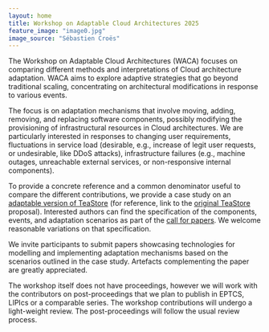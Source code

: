```yaml
---
layout: home
title: Workshop on Adaptable Cloud Architectures 2025
feature_image: "image0.jpg"
image_source: "Sébastien Croës"
---
```


The Workshop on Adaptable Cloud Architectures (WACA) focuses on comparing different methods and interpretations of Cloud architecture adaptation. WACA aims to explore adaptive strategies that go beyond traditional scaling, concentrating on architectural modifications in response to various events.

The focus is on adaptation mechanisms that involve moving, adding, removing, and replacing software components, possibly modifying the provisioning of infrastructural resources in Cloud architectures. We are particularly interested in responses to changing user requirements, fluctuations in service load (desirable, e.g., increase of legit user requests, or undesirable, like DDoS attacks), infrastructure failures (e.g., machine outages, unreachable external services, or non-responsive internal components).

To provide a concrete reference and a common denominator useful to compare the different contributions, we provide a case study on an [adaptable version of TeaStore]({{site.url}}/cfp/) (for reference, link to the [original TeaStore](https://ieeexplore.ieee.org/document/8526888) proposal). Interested authors can find the specification of the components, events, and adaptation scenarios as part of the [call for papers]({{site.url}}/cfp). We welcome reasonable variations on that specification.

We invite participants to submit papers showcasing technologies for modelling and implementing adaptation mechanisms based on the scenarios outlined in the case study. Artefacts complementing the paper are greatly appreciated.

The workshop itself does not have proceedings, however we will work with the contributors on post-proceedings that we plan to publish in EPTCS, LIPIcs or a comparable series. The workshop contributions will undergo a light-weight review. The post-proceedings will follow the usual review process.